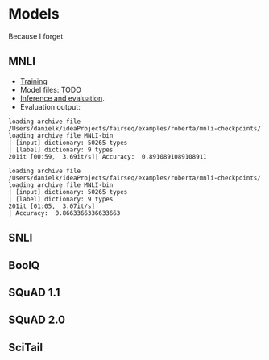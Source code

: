 # Models
Because I forget.

## MNLI 
 - [Training](https://github.com/danyaljj/fairseq/blob/master/examples/roberta/README.glue.md) 
 - Model files: TODO 
 - [Inference and evaluation](https://github.com/danyaljj/fairseq/blob/master/examples/roberta/glue_inference.py).   
 - Evaluation output:  
 ```
 loading archive file /Users/danielk/ideaProjects/fairseq/examples/roberta/mnli-checkpoints/
loading archive file MNLI-bin
| [input] dictionary: 50265 types
| [label] dictionary: 9 types
201it [00:59,  3.69it/s]| Accuracy:  0.8910891089108911

loading archive file /Users/danielk/ideaProjects/fairseq/examples/roberta/mnli-checkpoints/
loading archive file MNLI-bin
| [input] dictionary: 50265 types
| [label] dictionary: 9 types
201it [01:05,  3.07it/s]
| Accuracy:  0.8663366336633663
 ```
 

## SNLI 

## BoolQ 


## SQuAD 1.1 

## SQuAD 2.0 

## SciTail 

## 
